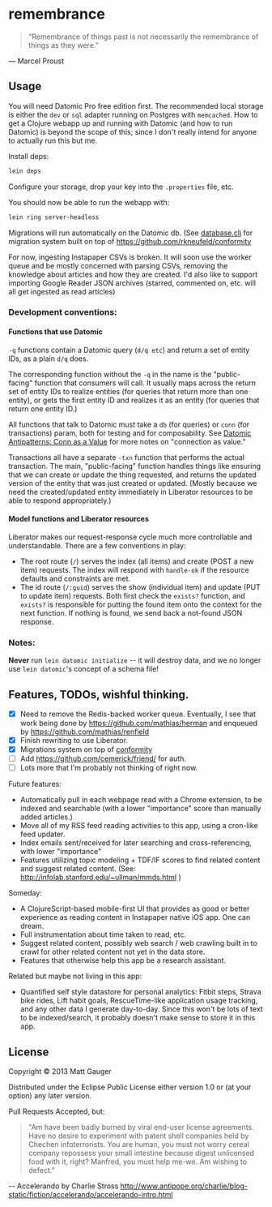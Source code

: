 # remembrance

> “Remembrance of things past is not necessarily the remembrance of things as they were.”

&mdash; Marcel Proust

## Usage

You will need Datomic Pro free edition first. The recommended local storage is either the `dev` or `sql` adapter running on Postgres with `memcached`. How to get a Clojure webapp up and running with Datomic (and how to run Datomic) is beyond the scope of this; since I don't really intend for anyone to actually run this but me.

Install deps:

```bash
lein deps
```

Configure your storage, drop your key into the `.properties` file, etc.

You should now be able to run the webapp with:

```bash
lein ring server-headless
```

Migrations will run automatically on the Datomic db. (See [database.clj](https://github.com/mathias/remembrance/blob/13cb60472df2d48e3c536520c4c5573a16237849/src/clj/remembrance/database.clj) for migration system built on top of https://github.com/rkneufeld/conformity

For now, ingesting Instapaper CSVs is broken. It will soon use the worker queue and be mostly concerned with parsing CSVs, removing the knowledge about articles and how they are created. I'd also like to support importing Google Reader JSON archives (starred, commented on, etc. will all get ingested as read articles)


### Development conventions:

#### Functions that use Datomic

`-q` functions contain a Datomic query (`d/q etc`) and return a set of entity IDs, as a plain `d/q` does.

The corresponding function without the `-q` in the name is the "public-facing" function that consumers will call. It usually maps across the return set of entity IDs to realize entities (for queries that return more than one entity), or gets the first entity ID and realizes it as an entity (for queries that return one entity ID.)

All functions that talk to Datomic must take a `db` (for queries) or `conn` (for transactions) param, both for testing and for composability. See [Datomic Antipatterns: Conn as a Value](http://www.rkn.io/2014/02/10/datomic-antipatterns-connnnn/) for more notes on "connection as value."

Transactions all have a separate `-txn` function that performs the actual transaction. The main, "public-facing" function handles things like ensuring that we can create or update the thing requested, and returns the updated version of the entity that was just created or updated. (Mostly because we need the created/updated entity immediately in Liberator resources to be able to respond appropriately.)

#### Model functions and Liberator resources

Liberator makes our request-response cycle much more controllable and understandable. There are a few conventions in play:

* The root route (`/`) serves the index (all items) and create (POST a new item) requests. The index will respond with `handle-ok` if the resource defaults and constraints are met.
* The id route (`/:guid`) serves the show (individual item) and update (PUT to update item) requests. Both first check the `exists?` function, and `exists?` is responsible for putting the found item onto the context for the next function. If nothing is found, we send back a not-found JSON response.

### Notes:

**Never** run `lein datomic initialize` -- it will destroy data, and we no longer use `lein datomic`'s concept of a schema file!

## Features, TODOs, wishful thinking.

- [x] Need to remove the Redis-backed worker queue. Eventually, I see that work being done by https://github.com/mathias/herman and enqueued by https://github.com/mathias/renfield
- [x] Finish rewriting to use Liberator.
- [x] Migrations system on top of [conformity](https://github.com/rkneufeld/conformity)
- [ ] Add https://github.com/cemerick/friend/ for auth.
- [ ] Lots more that I'm probably not thinking of right now.

Future features:

* Automatically pull in each webpage read with a Chrome extension, to be indexed and searchable (with a lower "importance" score than manually added articles.)
* Move all of my RSS feed reading activities to this app, using a cron-like feed updater.
* Index emails sent/received for later searching and cross-referencing, with lower "importance"
* Features utilizing topic modeling + TDF/IF scores to find related content and suggest related content. (See: http://infolab.stanford.edu/~ullman/mmds.html )

Someday:

* A ClojureScript-based mobile-first UI that provides as good or better experience as reading content in Instapaper native iOS app. One can dream.
* Full instrumentation about time taken to read, etc.
* Suggest related content, possibly web search / web crawling built in to crawl for other related content not yet in the data store.
* Features that otherwise help this app be a research assistant.

Related but maybe not living in this app:

* Quantified self style datastore for personal analytics: Fitbit steps, Strava bike rides, Lift habit goals, RescueTime-like application usage tracking, and any other data I generate day-to-day. Since this won't be lots of text to be indexed/search, it probably doesn't make sense to store it in this app.

## License

Copyright © 2013 Matt Gauger

Distributed under the Eclipse Public License either version 1.0 or (at
your option) any later version.

Pull Requests Accepted, but:

> "Am have been badly burned by viral end-user license agreements. Have no desire to experiment with patent shell companies held by Chechen infoterrorists. You are human, you must not worry cereal company repossess your small intestine because digest unlicensed food with it, right? Manfred, you must help me-we. Am wishing to defect."

-- Accelerando by Charlie Stross <http://www.antipope.org/charlie/blog-static/fiction/accelerando/accelerando-intro.html>
